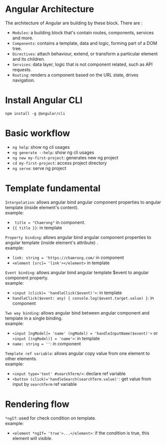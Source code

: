 # Angular Architecture

The architecture of Angular are building by these block. There are :

- `Modules`: a building block that's contain routes, components, services and more.
- `Components`: contains a template, data and logic, forming part of a DOM tree.
- `Directives`: attach behaviour, extend, or transform a particular element and its children.
- `Services`: data layer, logic that is not component related, such as API requests.
- `Routing`: renders a component based on the URL state, drives navigation.

# Install Angular CLI

`npm install -g @angular/cli`

# Basic workflow

- `ng help`: show ng cli usages
- `ng generate --help`: show ng cli usages
- `ng new my-first-project`: generates new ng project
- `cd my-first-project`: access project directory
- `ng serve`: serve ng project

# Template fundamental

`Interpolation`: allows angular bind angular component properties to angular template (inside element's content). <br>
example:

- ` title = "Chamrong"` in component.
- `{{ title }}`: in template <br>

`Property binding`: allows angular bind angular component properties to angular template (inside element's attribute)
. <br>
example:

- `link: string = 'https://chamrong.com/` in component
- `<element [src]= 'link'></element>` in template

`Event binding`: allows angular bind angular template $event to angular component property. <br>
example:

- `<input (click)= 'handleClick($event)'>`: in template
- `handleClick($event: any) { console.log($event.target.value) }`: in component

`Two way binding`: allows angular bind between angular component and template in a single binding. <br>
example:

- `<input [ngModel]= 'name' (ngModel) = 'handleInputName($event)'>` or `<input [(ngModel)] = 'name'>`: in template
- `name: string = ''`: in component

`Template ref variable`: allows angular copy value from one element to other elements. <br>
example:

- `<input type='text' #searchTerm/>`: declare ref variable
- `<button (click)='handleSearch(searchTerm.value)'`: get value from input by `searchTerm` ref variable

# Rendering flow

`*ngIf`: used for check condition on template. <br>
example:
- `<element *ngIf= 'true'>...</element>`: if the condition is true, this element will visible.